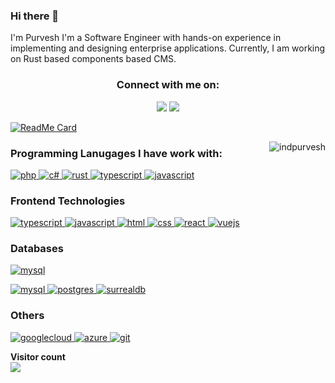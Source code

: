 ### Hi there 👋

 I'm Purvesh I'm a Software Engineer with hands-on experience in implementing and designing enterprise applications. Currently, I am working on Rust based components based CMS. 
 


<h3 align="center">Connect with me on:</h3>
<p align="center">
  <a href="https://www.linkedin.com/in/purvesh-patel-b0365a50/"><img src="https://img.shields.io/badge/LinkedIn-0077B5?style=for-the-badge&logo=linkedin&logoColor=white"></a>
  <a href="https://twitter.com/avoredecommerce"><img src="https://img.shields.io/badge/Twitter-1DA1F2?style=for-the-badge&logo=twitter&logoColor=white"></a>
</p>

[![ReadMe Card](https://github-readme-stats.vercel.app/api?username=indpurvesh&include_orgs=true&show_icons=true&include_all_commits=true&hide_rank=true&bg_color=30,FF0F3D,ff288c&title_color=fff&text_color=fff&icon_color=fff)](https://github.com/indpurvesh/github-readme-stats)

<img src="https://github-readme-stats.vercel.app/api/top-langs/?username=indpurvesh&theme=gotham&hide_border=true&layout=compact&langs_count=6" alt="indpurvesh" align="right">


<h3 align="left">Programming Lanugages I have work with:</h3>
<p align="left">
   <a href="https://www.php.net" target="_blank" rel="noreferrer"> <img src="https://img.shields.io/badge/php-FFD43B?style=for-the-badge&logo=php&logoColor=blue" alt="php"/> </a>
   <a href="https://dotnet.microsoft.com/en-us/languages/csharp" target="_blank" rel="noreferrer"> <img src="https://img.shields.io/badge/csharp-FFD43B?style=for-the-badge&logo=csharp&logoColor=blue" alt="c#"/> </a>
    <a href="https://www.rust-lang.org/" target="_blank" rel="noreferrer"> <img src="https://img.shields.io/badge/Rust-000000?style=for-the-badge&logo=rust&logoColor=white" alt="rust"/> </a>
  <a href="https://www.typescriptlang.org/" target="_blank" rel="noreferrer"> <img src="https://img.shields.io/badge/TypeScript-007ACC?style=for-the-badge&logo=typescript&logoColor=white" alt="typescript"/> </a>
  <a href="https://developer.mozilla.org/en-US/docs/Web/JavaScript" target="_blank" rel="noreferrer"> <img src="https://img.shields.io/badge/JavaScript-323330?style=for-the-badge&logo=javascript&logoColor=F7DF1E" alt="javascript"/> </a>
 
</p>

<h3 align="left">Frontend Technologies</h3>
<p align="left">
<a href="https://www.typescriptlang.org/" target="_blank" rel="noreferrer"> <img src="https://img.shields.io/badge/TypeScript-007ACC?style=for-the-badge&logo=typescript&logoColor=white" alt="typescript"/> </a>
<a href="https://developer.mozilla.org/en-US/docs/Web/JavaScript" target="_blank" rel="noreferrer"> <img src="https://img.shields.io/badge/JavaScript-323330?style=for-the-badge&logo=javascript&logoColor=F7DF1E" alt="javascript"/> </a>
  <a href="https://html.spec.whatwg.org/multipage/" target="_blank" rel="noreferrer"> <img src="https://img.shields.io/badge/HTML5-E34F26?style=for-the-badge&logo=html5&logoColor=white" alt="html"/> </a>
  <a href="https://www.w3schools.com/css/" target="_blank" rel="noreferrer"> <img src="https://img.shields.io/badge/CSS3-1572B6?style=for-the-badge&logo=css3&logoColor=white" alt="css"/> </a>
  <a href="https://reactjs.org/" target="_blank" rel="noreferrer"> <img src="https://img.shields.io/badge/React-20232A?style=for-the-badge&logo=react&logoColor=61DAFB" alt="react"/> </a>
  <a href="https://vuejs.org/" target="_blank" rel="noreferrer"> <img src="https://img.shields.io/badge/Vue.js-35495E?style=for-the-badge&logo=vue.js&logoColor=4FC08D" alt="vuejs"/> </a>
</p>

<h3 align="left">Databases</h3>
<p align="left">
<a href="https://www.microsoft.com/en-us/sql-server/sql-server-2022" target="_blank" rel="noreferrer"> <img src="https://img.shields.io/badge/Microsoft%20SQL%20Server-CC2927?style=for-the-badge&logo=microsoft%20sql%20server&logoColor=white" alt="mysql"/> </a>

  <a href="https://www.mysql.com/" target="_blank" rel="noreferrer"> <img src="https://img.shields.io/badge/MySQL-005C84?style=for-the-badge&logo=mysql&logoColor=white" alt="mysql"/> </a>
  <a href="https://www.postgresql.org" target="_blank" rel="noreferrer"> <img src="https://img.shields.io/badge/PostgreSQL-316192?style=for-the-badge&logo=postgresql&logoColor=white" alt="postgres"/> </a>
<a href="https://surrealdb.com/" target="_blank" rel="noreferrer"> <img src="https://img.shields.io/badge/SurrealDB-FF00A0?style=for-the-badge&logo=surrealdb&logoColor=white" alt="surrealdb"/> </a>
</p>


<h3 align="left">Others</h3>
<a href="https://cloud.google.com/" target="_blank" rel="noreferrer"> <img src="https://img.shields.io/badge/Google_Cloud-4285F4?style=for-the-badge&logo=google-cloud&logoColor=white" alt="googlecloud"/> </a>
<a href="https://azure.microsoft.com/" target="_blank" rel="noreferrer"> <img src="https://img.shields.io/badge/Azure_DevOps-0078D7?style=for-the-badge&logo=azure-devops&logoColor=white" alt="azure"/> </a>
  <a href="https://git-scm.com/" target="_blank" rel="noreferrer"> <img src="https://img.shields.io/badge/GIT-E44C30?style=for-the-badge&logo=git&logoColor=white" alt="git"/> </a>
</p>

<p align="left"> 
  <b>Visitor count</b><br>
  <img src="https://profile-counter.glitch.me/indpurvesh/count.svg" />
</p>
